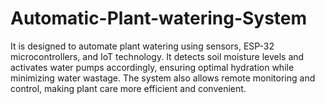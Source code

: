 # Automatic-Plant-watering-System
It is designed to automate plant watering using sensors, ESP-32 microcontrollers, and IoT technology. It detects soil moisture levels and activates water pumps accordingly, ensuring optimal hydration while minimizing water wastage. The system also allows remote monitoring and control, making plant care more efficient and convenient.
